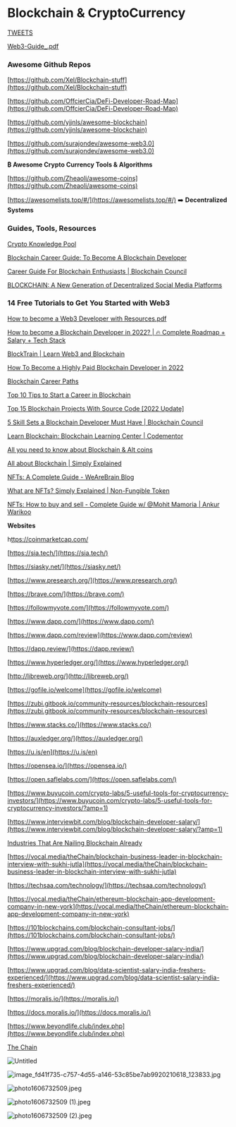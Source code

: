 # Blockchain & CryptoCurrency

[TWEETS](Blockchain%20&%20CryptoCurrency%2080a28b191bb14088bca88f1a9c810d71/TWEETS%2002b9e15e3df6458eb33f77be0be517a3.md)

[Web3-Guide_.pdf](Blockchain%20&%20CryptoCurrency%2080a28b191bb14088bca88f1a9c810d71/Web3-Guide_compressed.pdf)

### **Awesome Github Repos**

[https://github.com/Xel/Blockchain-stuff](https://github.com/Xel/Blockchain-stuff)

[https://github.com/OffcierCia/DeFi-Developer-Road-Map](https://github.com/OffcierCia/DeFi-Developer-Road-Map)

[https://github.com/yjjnls/awesome-blockchain](https://github.com/yjjnls/awesome-blockchain)

[https://github.com/surajondev/awesome-web3.0](https://github.com/surajondev/awesome-web3.0)

**₿ Awesome Crypto Currency Tools & Algorithms**

[https://github.com/Zheaoli/awesome-coins](https://github.com/Zheaoli/awesome-coins)

[https://awesomelists.top/#/](https://awesomelists.top/#/) ➡️  **Decentralized Systems**

### **Guides, Tools, Resources**

[Crypto Knowledge Pool](https://t.me/CryptoKnowledgePool/9087)

[Blockchain Career Guide: To Become A Blockchain Developer](https://www.simplilearn.com/blockchain-career-guide-pdf)

[Career Guide For Blockchain Enthusiasts | Blockchain Council](https://www.blockchain-council.org/blockchain/career-guide-for-blockchain-enthusiasts/)

[BLOCKCHAIN: A New Generation of Decentralized Social Media Platforms](https://www.blockchain-council.org/blockchain/blockchain-a-new-generation-of-decentralized-social-media-platforms/)

### ****14 Free Tutorials to Get You Started with Web3****

[](https://medium.com/javascript-in-plain-english/14-insanely-free-web3-tutorials-youll-ever-find-on-the-internet-no-bs-7e07e8690ced)

[How to become a Web3 Developer with Resources.pdf](Blockchain%20&%20CryptoCurrency%2080a28b191bb14088bca88f1a9c810d71/How_to_become_a_Web3_Developer_with_Resources.pdf)

[How to become a Blockchain Developer in 2022? | 🔥 Complete Roadmap + Salary + Tech Stack](https://youtu.be/uULy2rc6YDc)

[BlockTrain | Learn Web3 and Blockchain](https://www.blocktrain.info/)

[How To Become a Highly Paid Blockchain Developer in 2022](https://youtu.be/uGPC9wNTBbw)

[Blockchain Career Paths](https://blockchaintrainingalliance.com/blogs/news/blockchain-career-paths)

[Top 10 Tips to Start a Career in Blockchain](https://101blockchains.com/tips-to-start-blockchain-career/)

[Top 15 Blockchain Projects With Source Code [2022 Update]](https://www.interviewbit.com/blog/blockchain-projects/?amp=1)

[5 Skill Sets a Blockchain Developer Must Have | Blockchain Council](https://www.blockchain-council.org/blockchain/5-skill-sets-a-blockchain-developer-must-have)

[](https://techsaa.com/how-to-become-a-blockchain-expert/)

[Learn Blockchain: Blockchain Learning Center | Codementor](https://www.codementor.io/learn/blockchain)

[All you need to know about Blockchain & Alt coins](https://www.youtube.com/watch?v=giv2f1FebFA)

[All about Blockchain | Simply Explained](https://youtu.be/YJyXfjbBmc8)

[NFTs: A Complete Guide - WeAreBrain Blog](https://wearebrain.com/blog/innovation-and-transformation-strategy/nfts-a-complete-guide/)

[What are NFTs? Simply Explained | Non-Fungible Token](https://youtu.be/_0hhgW4YCLs)

[NFTs: How to buy and sell - Complete Guide w/ @Mohit Mamoria | Ankur Warikoo](https://www.youtube.com/watch?v=peUF5SyBXJE)

**Websites**

h[ttps://coinmarketcap.com/](https://coinmarketcap.com/)

[https://sia.tech/](https://sia.tech/)

[https://siasky.net/](https://siasky.net/)

[https://www.presearch.org/](https://www.presearch.org/)

[https://brave.com/](https://brave.com/)

[https://followmyvote.com/](https://followmyvote.com/)

[https://www.dapp.com/](https://www.dapp.com/)

[https://www.dapp.com/review](https://www.dapp.com/review)

[https://dapp.review/](https://dapp.review/)

[https://www.hyperledger.org/](https://www.hyperledger.org/)

[http://libreweb.org/](http://libreweb.org/)

[https://gofile.io/welcome](https://gofile.io/welcome)

[https://zubi.gitbook.io/community-resources/blockchain-resources](https://zubi.gitbook.io/community-resources/blockchain-resources)

[https://www.stacks.co/](https://www.stacks.co/)

[https://auxledger.org/](https://auxledger.org/)

[https://u.is/en](https://u.is/en)

[https://opensea.io/](https://opensea.io/)

[https://open.saflelabs.com/](https://open.saflelabs.com/)

[https://www.buyucoin.com/crypto-labs/5-useful-tools-for-cryptocurrency-investors/](https://www.buyucoin.com/crypto-labs/5-useful-tools-for-cryptocurrency-investors/?amp=1)

[https://www.interviewbit.com/blog/blockchain-developer-salary/](https://www.interviewbit.com/blog/blockchain-developer-salary/?amp=1)

[Industries That Are Nailing Blockchain Already](https://vocal.media/theChain/industries-that-are-nailing-blockchain-already)

[https://vocal.media/theChain/blockchain-business-leader-in-blockchain-interview-with-sukhi-jutla](https://vocal.media/theChain/blockchain-business-leader-in-blockchain-interview-with-sukhi-jutla)

[https://techsaa.com/technology/](https://techsaa.com/technology/)

[https://vocal.media/theChain/ethereum-blockchain-app-development-company-in-new-york](https://vocal.media/theChain/ethereum-blockchain-app-development-company-in-new-york)

[https://101blockchains.com/blockchain-consultant-jobs/](https://101blockchains.com/blockchain-consultant-jobs/)

[https://www.upgrad.com/blog/blockchain-developer-salary-india/](https://www.upgrad.com/blog/blockchain-developer-salary-india/)

[https://www.upgrad.com/blog/data-scientist-salary-india-freshers-experienced/](https://www.upgrad.com/blog/data-scientist-salary-india-freshers-experienced/)

[https://moralis.io/](https://moralis.io/)

[https://docs.moralis.io/](https://docs.moralis.io/)

[https://www.beyondlife.club/index.php](https://www.beyondlife.club/index.php)

[The Chain](https://vocal.media/theChain)

![Untitled](Blockchain%20&%20CryptoCurrency%2080a28b191bb14088bca88f1a9c810d71/Untitled.png)

![image_fd41f735-c757-4d55-a146-53c85be7ab9920210618_123833.jpg](Blockchain%20&%20CryptoCurrency%2080a28b191bb14088bca88f1a9c810d71/image_fd41f735-c757-4d55-a146-53c85be7ab9920210618_123833.jpg)

![photo1606732509.jpeg](Blockchain%20&%20CryptoCurrency%2080a28b191bb14088bca88f1a9c810d71/photo1606732509.jpeg)

![photo1606732509 (1).jpeg](Blockchain%20&%20CryptoCurrency%2080a28b191bb14088bca88f1a9c810d71/photo1606732509_(1).jpeg)

![photo1606732509 (2).jpeg](Blockchain%20&%20CryptoCurrency%2080a28b191bb14088bca88f1a9c810d71/photo1606732509_(2).jpeg)